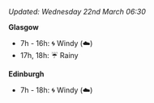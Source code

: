 *Updated: Wednesday 22nd March 06:30*

**Glasgow**

* 7h - 16h: :cyclone: Windy (:cloud:)
* 17h, 18h: :umbrella: Rainy

**Edinburgh**

* 7h - 18h: :cyclone: Windy (:cloud:)
